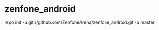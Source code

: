 zenfone_android
===============
repo init -u git://github.com/ZenfoneArena/zenfone_android.git -b master

